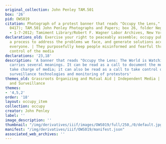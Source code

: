 ```yaml
---
original_collection: John Penley TAM.501
box: '26'
pid: OWS019
citation: Photograph of a protest banner that reads "Occupy the Lens," 2011 (negative
  0417); TAM.501 John Penley Photographs and Papers; box 26, folder Negatives 6-24-2011
  - 1-7-2012; Tamiment Library/Robert F. Wagner Labor Archives, New York University
declarations_old: Exercise your right to peaceably assemble; occupy public space;  create
  a process to address the problems we face, and generate solutions accessible to
  everyone. | They purposefully keep people misinformed and fearful through their
  control of the media
declarations: '23,18'
description: 'A banner that reads "Occupy the Lens: The World is Watching" which perhaps
  carries several meanings. It can be read as a call to document the movement and
  take charge of media; it can also be read as a call to take control of and dismantle
  surveillance technologies and monitoring of protestors'
themes_old: Grassroots Organizing and Mutual Aid | Independent Media | Anti-Terrorism
  and Surveillance
themes:
- '4,5,2'
order: '18'
layout: occupy_item
collection: occupy
creator: John Penley
label: ''
image_description: ''
thumbnail: "/img/derivatives/iiif/images/OWS019/full/250,/0/default.jpg"
manifest: "/img/derivatives/iiif/OWS019/manifest.json"
associated_web_archives: ''
---
```

